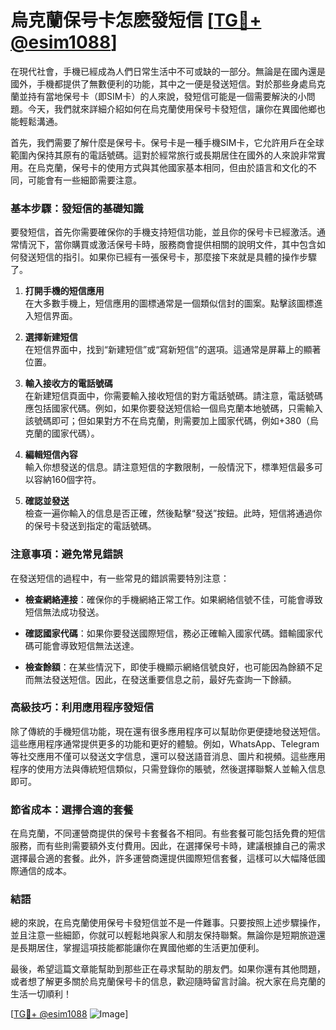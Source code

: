 # 烏克蘭保号卡怎麽發短信 [[TG💪+ @esim1088](https://t.me/s/esim1088)]

在現代社會，手機已經成為人們日常生活中不可或缺的一部分。無論是在國內還是國外，手機都提供了無數便利的功能，其中之一便是發送短信。對於那些身處烏克蘭並持有當地保号卡（即SIM卡）的人來說，發短信可能是一個需要解決的小問題。今天，我們就來詳細介紹如何在烏克蘭使用保号卡發短信，讓你在異國他鄉也能輕鬆溝通。

首先，我們需要了解什麼是保号卡。保号卡是一種手機SIM卡，它允許用戶在全球範圍內保持其原有的電話號碼。這對於經常旅行或長期居住在國外的人來說非常實用。在烏克蘭，保号卡的使用方式與其他國家基本相同，但由於語言和文化的不同，可能會有一些細節需要注意。

### 基本步驟：發短信的基礎知識

要發短信，首先你需要確保你的手機支持短信功能，並且你的保号卡已經激活。通常情況下，當你購買或激活保号卡時，服務商會提供相關的說明文件，其中包含如何發送短信的指引。如果你已經有一張保号卡，那麼接下來就是具體的操作步驟了。

1. **打開手機的短信應用**  
   在大多數手機上，短信應用的圖標通常是一個類似信封的圖案。點擊該圖標進入短信界面。

2. **選擇新建短信**  
   在短信界面中，找到“新建短信”或“寫新短信”的選項。這通常是屏幕上的顯著位置。

3. **輸入接收方的電話號碼**  
   在新建短信頁面中，你需要輸入接收短信的對方電話號碼。請注意，電話號碼應包括國家代碼。例如，如果你要發送短信給一個烏克蘭本地號碼，只需輸入該號碼即可；但如果對方不在烏克蘭，則需要加上國家代碼，例如+380（烏克蘭的國家代碼）。

4. **編輯短信內容**  
   輸入你想發送的信息。請注意短信的字數限制，一般情況下，標準短信最多可以容納160個字符。

5. **確認並發送**  
   檢查一遍你輸入的信息是否正確，然後點擊“發送”按鈕。此時，短信將通過你的保号卡發送到指定的電話號碼。

### 注意事項：避免常見錯誤

在發送短信的過程中，有一些常見的錯誤需要特別注意：

- **檢查網絡連接**：確保你的手機網絡正常工作。如果網絡信號不佳，可能會導致短信無法成功發送。
  
- **確認國家代碼**：如果你要發送國際短信，務必正確輸入國家代碼。錯輸國家代碼可能會導致短信無法送達。

- **檢查餘額**：在某些情況下，即使手機顯示網絡信號良好，也可能因為餘額不足而無法發送短信。因此，在發送重要信息之前，最好先查詢一下餘額。

### 高級技巧：利用應用程序發短信

除了傳統的手機短信功能，現在還有很多應用程序可以幫助你更便捷地發送短信。這些應用程序通常提供更多的功能和更好的體驗。例如，WhatsApp、Telegram等社交應用不僅可以發送文字信息，還可以發送語音消息、圖片和視頻。這些應用程序的使用方法與傳統短信類似，只需登錄你的賬號，然後選擇聯繫人並輸入信息即可。

### 節省成本：選擇合適的套餐

在烏克蘭，不同運營商提供的保号卡套餐各不相同。有些套餐可能包括免費的短信服務，而有些則需要額外支付費用。因此，在選擇保号卡時，建議根據自己的需求選擇最合適的套餐。此外，許多運營商還提供國際短信套餐，這樣可以大幅降低國際通信的成本。

### 結語

總的來說，在烏克蘭使用保号卡發短信並不是一件難事。只要按照上述步驟操作，並且注意一些細節，你就可以輕鬆地與家人和朋友保持聯繫。無論你是短期旅遊還是長期居住，掌握這項技能都能讓你在異國他鄉的生活更加便利。

最後，希望這篇文章能幫助到那些正在尋求幫助的朋友們。如果你還有其他問題，或者想了解更多關於烏克蘭保号卡的信息，歡迎隨時留言討論。祝大家在烏克蘭的生活一切順利！

[[TG💪+ @esim1088](https://t.me/s/esim1088) ![Image](https://i.postimg.cc/4NQfJmqS/Snipaste-2025-05-13-00-14-12.png)]